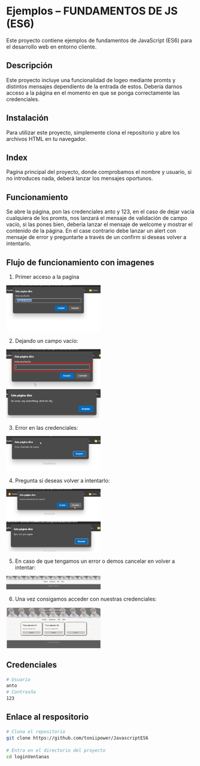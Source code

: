 # Ejemplos – FUNDAMENTOS DE JS (ES6)

Este proyecto contiene ejemplos de fundamentos de JavaScript (ES6) para el desarrollo web en entorno cliente.

## Descripción

Este proyecto incluye una funcionalidad de logeo mediante promts y distintos mensajes dependiento de la entrada de estos. Debería darnos acceso a la página en el momento en que se ponga correctamente las credenciales.

## Instalación

Para utilizar este proyecto, simplemente clona el repositorio y abre los archivos HTML en tu navegador.

## Index

Pagina principal del proyecto, donde comprobamos el nombre y usuario, si no introduces nada, deberá lanzar los mensajes oportunos.

## Funcionamiento

Se abre la página, pon las credenciales anto y 123, en el caso de dejar vacía cualquiera de los promts, nos lanzará el mensaje de validación de campo vacío, si las pones bien, debería lanzar el mensaje de welcome y mostrar el contenido de la página.
En el case contrario debe lanzar un alert con mensaje de error y preguntarte a través de un confirm si deseas volver a intentarlo.


<h2> Flujo de funcionamiento con imagenes </h2>

1. Primer acceso a la pagina

<img src="./assets/inicio.png" alt="imagen principal de main" style="width:50%">

2. Dejando un campo vacío:
<img src="./assets/campoVacio.png" alt="imagen principal de main" style="width:50%">
<img src="./assets/validacionCampoVacio.png" alt="imagen principal de main" style="width:50%">

3. Error en las credenciales:
<img src="./assets/errorCredenciales.png" alt="imagen principal de main" style="width:50%">

4. Pregunta si deseas volver a intentarlo:
<img src="./assets/mensaje_confirmacion.png" alt="imagen principal de main" style="width:50%">
<img src="./assets/confirmacion_cancelada.png" alt="imagen principal de main" style="width:50%">

5. En caso de que tengamos un error o demos cancelar en volver a intentar:
<img src="./assets/carga_sin_contenido.png" alt="imagen principal de main" style="width:50%">

6. Una vez consigamos acceder con nuestras credenciales:
<img src="./assets/index.png" alt="imagen principal de main" style="width:50%">


## Credenciales

```bash
# Usuario
anto
# Contrasña
123
```
## Enlace al respositorio

```bash
# Clona el repositorio
git clone https://github.com/toniipower/JavascriptES6

# Entra en el directorio del proyecto
cd loginVentanas

